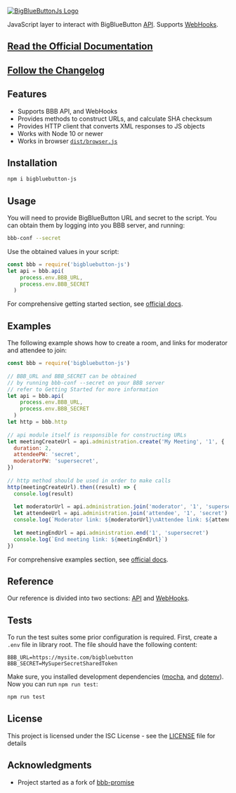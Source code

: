 [![BigBlueButtonJs Logo](https://bigbluebutton.network/images/logo.png)](https://bigbluebutton.network)

JavaScript layer to interact with BigBlueButton [API](https://docs.bigbluebutton.org/dev/api). Supports [WebHooks](https://docs.bigbluebutton.org/dev/webhooks.html).

## [Read the Official Documentation](https://bigbluebutton.network/)

## [Follow the Changelog](https://github.com/aakatev/bigbluebutton-js/tree/master/CHANGELOG.md)

## Features

- Supports BBB API, and WebHooks
- Provides methods to construct URLs, and calculate SHA checksum
- Provides HTTP client that converts XML responses to JS objects
- Works with Node 10 or newer
- Works in browser [`dist/browser.js`](https://github.com/aakatev/bigbluebutton-js/tree/master/dist/browser.js)

## Installation

```bash
npm i bigbluebutton-js
```

## Usage

You will need to provide BigBlueButton URL and secret to the script. You can obtain them by logging into you BBB server, and running:

```bash
bbb-conf --secret
```

Use the obtained values in your script:

```javascript
const bbb = require('bigbluebutton-js')
let api = bbb.api(
    process.env.BBB_URL, 
    process.env.BBB_SECRET
  )
```
For comprehensive getting started section, see [official docs](https://bigbluebutton.network/docs/getting-started/).

## Examples

The following example shows how to create a room, and links for moderator and attendee to join:

```javascript
const bbb = require('bigbluebutton-js')
 
// BBB_URL and BBB_SECRET can be obtained
// by running bbb-conf --secret on your BBB server
// refer to Getting Started for more information
let api = bbb.api(
    process.env.BBB_URL, 
    process.env.BBB_SECRET
  )
let http = bbb.http
 
// api module itself is responsible for constructing URLs
let meetingCreateUrl = api.administration.create('My Meeting', '1', {
  duration: 2,
  attendeePW: 'secret',
  moderatorPW: 'supersecret',
})
 
// http method should be used in order to make calls
http(meetingCreateUrl).then((result) => {
  console.log(result)
 
  let moderatorUrl = api.administration.join('moderator', '1', 'supersecret')
  let attendeeUrl = api.administration.join('attendee', '1', 'secret')
  console.log(`Moderator link: ${moderatorUrl}\nAttendee link: ${attendeeUrl}`)
 
  let meetingEndUrl = api.administration.end('1', 'supersecret')
  console.log(`End meeting link: ${meetingEndUrl}`)
})
```

For comprehensive examples section, see [official docs](https://bigbluebutton.network/docs/getting-started/examples/).

## Reference

Our reference is divided into two sections: [API](https://bigbluebutton.network/docs/reference/api/) and [WebHooks](https://bigbluebutton.network/docs/reference/webhooks/).

## Tests

To run the test suites some prior configuration is required. First, create a `.env` file in library root. The file should have the following content:

```
BBB_URL=https://mysite.com/bigbluebutton
BBB_SECRET=MySuperSecretSharedToken
```

Make sure, you installed development dependencies ([mocha](https://www.npmjs.com/package/mocha), and [dotenv](https://www.npmjs.com/package/dotenv)). Now you can run `npm run test`:

```bash
npm run test
```

## License

This project is licensed under the ISC License - see the [LICENSE](LICENSE) file for details

## Acknowledgments

- Project started as a fork of [bbb-promise](https://www.npmjs.com/package/bbb-promise)
